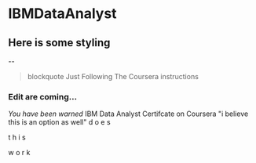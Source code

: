 # IBMDataAnalyst
## Here is some styling
--
>blockquote Just Following The Coursera instructions

### Edit are coming...
*You have been warned*
IBM Data Analyst Certifcate
on Coursera
"i believe this is an option as well"
d
o
e
s

t
h
i
s

w
o
r
k